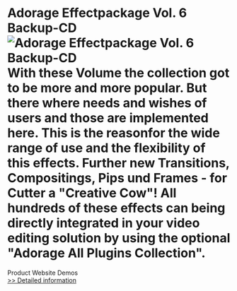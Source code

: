 # Adorage Effectpackage Vol. 6 Backup-CD<br />![Adorage Effectpackage Vol. 6 Backup-CD](https://mycommerce.akamaized.net/api/pimages/P532158/BIG/532158.GIF)<br />With these Volume the collection got to be more and more popular. But there where needs and wishes of users and those are implemented here. This is the reasonfor the wide range of use and the flexibility of this effects. Further new Transitions, Compositings, Pips und Frames - for Cutter a "Creative Cow"! All hundreds of these effects can being directly integrated in your video editing solution by using the optional "Adorage All Plugins Collection".
 Product Website
 Demos<br />[>> Detailed information](https://secure.element5.com/esales/product.html?productid=532158&affiliateid=200057808)